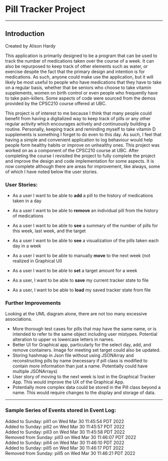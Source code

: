 # Pill Tracker Project

---

## Introduction
Created by Alison Hardy

This application is primarily designed to be a program that can be used to 
track the number of medications taken over the course of a week. 
It can also be repurposed to keep track of other elements such as
water, or exercise despite the fact that the primary design and intention is for
medications. As such, anyone could make use the application, but it will likely be most useful
to people who have medications that they have to take on a regular basis, whether that
be seniors who choose to take vitamin supplements, women on birth control or even 
people who frequently have to take pain-killers. Some aspects of code were sourced from the 
demos provided by the CPSC210 course offered at UBC.


This project is of interest to me because I think that many people could
benefit from having a digitalized way to keep track of pills or any other regular activity which 
encourages actively and continuously building a routine. Personally, keeping 
track and reminding myself to take vitamin D supplements is something I forget to do
even to this day. As such, I feel that having a simple and convenient application
to log behaviour would help people form healthy habits or improve on unhealthy ones.
This project was worked on as a component of the CPSC210 course at UBC. After completing the
course I revisited the project to fully complete the project and improve the design
and code implementation for some aspects. It is now complete although there are areas for
improvement, like always, some of which I have noted below the user stories.

### User Stories:
- As a user I want to be able to **add** a pill to the history of medications taken in a day
- As a user I want to be able to **remove** an individual pill from the history of medications
- As a user I want to be able to **see** a summary of the number of pills for this week, last week, and the target
- As a user I want to be able to **see** a visualization of the pills taken each day in a week
- As a user I want to be able to manually **move** to the next week (not realized in Graphical UI)
- As a user I want to be able to **set** a target amount for a week

- As a user, I want to be able to **save** my current tracker state to file
- As a user, I want to be able to **load** my saved tracker state from file 

### Further Improvements
Looking at the UML diagram alone, there are not too many excessive associations.
- More thorough test cases for pills that may have the same name, or is intended to refer to the same object including user mistypes. Potential alteration to upper vs lowercase letters in names.
- Better UI for Graphical app, particularly for the select day, add, and remove containers. Image for meeting set target could also be updated.
- Storing hashmap in Json file without using JSONArray and reconstructing pills by name (necessary if pill class is modified to contain more information than just a name. Potentially could have multiple JSONArrays)
- User story of moving to the next week is lost in the Graphical Tracker App. This would improve the UX of the Graphical App.
- Potentially more complex data could be stored in the Pill class beyond a name. This would require changes to the display and storage of data.

---
### Sample Series of Events stored in Event Log:  
Added to Sunday: pill1 on Wed Mar 30 11:45:54 PDT 2022  
Added to Sunday: pill2 on Wed Mar 30 11:45:57 PDT 2022  
Added to Sunday: pill3 on Wed Mar 30 11:45:58 PDT 2022  
Removed from Sunday: pill3 on Wed Mar 30 11:46:07 PDT 2022  
Added to Sunday: pill4 on Wed Mar 30 11:46:10 PDT 2022  
Added to Sunday: pill5 on Wed Mar 30 11:46:17 PDT 2022  
Removed from Sunday: pill5 on Wed Mar 30 11:46:21 PDT 2022  

